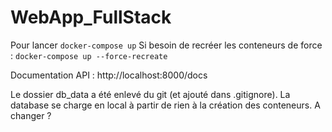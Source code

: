 # WebApp_FullStack

Pour lancer ```docker-compose up```
  Si besoin de recréer les conteneurs de force : ```docker-compose up --force-recreate```
  
Documentation API : http://localhost:8000/docs
  
Le dossier db_data a été enlevé du git (et ajouté dans .gitignore). La database se charge en local à partir de rien à la création des conteneurs. A changer ?

